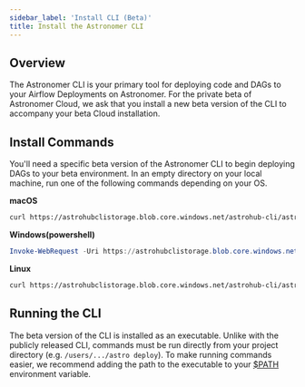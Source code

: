 ```yaml
---
sidebar_label: 'Install CLI (Beta)'
title: Install the Astronomer CLI
---
```


## Overview

The Astronomer CLI is your primary tool for deploying code and DAGs to your Airflow Deployments on Astronomer. For the private beta of Astronomer Cloud, we ask that you install a new beta version of the CLI to accompany your beta Cloud installation.

## Install Commands

You'll need a specific beta version of the Astronomer CLI to begin deploying DAGs to your beta environment. In an empty directory on your local machine, run one of the following commands depending on your OS.

**macOS**

```bash
curl https://astrohubclistorage.blob.core.windows.net/astrohub-cli/astro_0.2.1-gen2_darwin_amd64/astro -o astro && chmod +x astro
```

**Windows(powershell)**

```powershell
Invoke-WebRequest -Uri https://astrohubclistorage.blob.core.windows.net/astrohub-cli/astro_0.2.1-gen2_windows_amd64/astro.exe -OutFile astro.exe
```

**Linux**

```bash
curl https://astrohubclistorage.blob.core.windows.net/astrohub-cli/astro_0.2.1-gen2_linux_amd64/astro -o astro && chmod +x astro
```

## Running the CLI

The beta version of the CLI is installed as an executable. Unlike with the publicly released CLI, commands must be run directly from your project directory (e.g. `/users/.../astro deploy`). To make running commands easier, we recommend adding the path to the executable to your [$PATH](https://linuxize.com/post/how-to-add-directory-to-path-in-linux/) environment variable.
